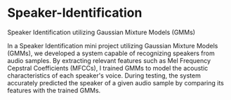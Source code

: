# Speaker-Identification
Speaker Identification utilizing Gaussian Mixture Models (GMMs)

In a Speaker Identification mini project utilizing Gaussian Mixture Models (GMMs), we developed a system capable of recognizing speakers from audio samples. By extracting relevant features such as Mel Frequency Cepstral Coefficients (MFCCs), I trained GMMs to model the acoustic characteristics of each speaker's voice. During testing, the system accurately predicted the speaker of a given audio sample by comparing its features with the trained GMMs.
